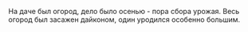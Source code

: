 На даче был огород, дело было осенью - пора сбора урожая.
Весь огород был засажен дайконом, один уродился особенно большим.
